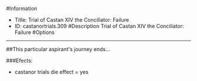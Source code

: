 #Information
 - Title: Trial of Castan XIV the Conciliator: Failure
 - ID: castanortrials.309
#Description
Trial of Castan XIV the Conciliator: Failure
#Options

___
##This particular aspirant's journey ends...

###Efects:<ul><li>castanor trials die effect = yes</li></ul>

